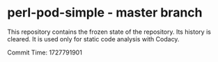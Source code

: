 # perl-pod-simple - master branch

This repository contains the frozen state of the repository.
Its history is cleared. It is used only for static code
analysis with Codacy.

Commit Time: 1727791901
